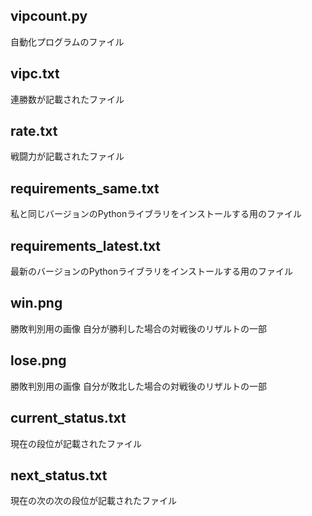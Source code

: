 ## vipcount.py
自動化プログラムのファイル

## vipc.txt
連勝数が記載されたファイル

## rate.txt
戦闘力が記載されたファイル

## requirements_same.txt
私と同じバージョンのPythonライブラリをインストールする用のファイル

## requirements_latest.txt
最新のバージョンのPythonライブラリをインストールする用のファイル

## win.png
勝敗判別用の画像
自分が勝利した場合の対戦後のリザルトの一部

## lose.png
勝敗判別用の画像
自分が敗北した場合の対戦後のリザルトの一部

## current_status.txt
現在の段位が記載されたファイル

## next_status.txt
現在の次の次の段位が記載されたファイル
